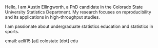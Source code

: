 Hello, I am Austin Ellingworth, a PhD candidate in the Colorado State University Statistics Department. My research focuses on reproducibility and its applications in high-throughput studies. 

I am passionate about undergraduate statistics education and statistics in sports.

email: aelli15 [at] colostate [dot] edu
